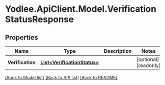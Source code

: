 # Yodlee.ApiClient.Model.VerificationStatusResponse

## Properties

Name | Type | Description | Notes
------------ | ------------- | ------------- | -------------
**Verification** | [**List&lt;VerificationStatus&gt;**](VerificationStatus.md) |  | [optional] [readonly] 

[[Back to Model list]](../README.md#documentation-for-models) [[Back to API list]](../README.md#documentation-for-api-endpoints) [[Back to README]](../README.md)

